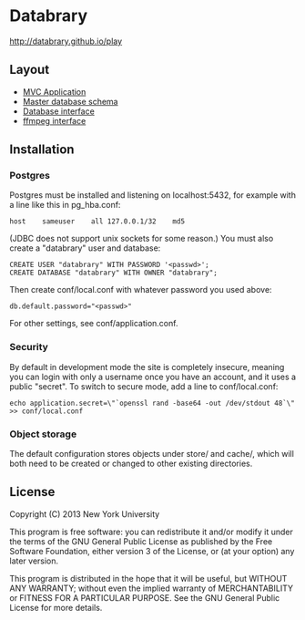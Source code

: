 # Databrary

http://databrary.github.io/play

## Layout

* [MVC Application](app/)
* [Master database schema](conf/evolutions/default/1.sql)
* [Database interface](dbrary/)
* [ffmpeg interface](media/)

## Installation

### Postgres

Postgres must be installed and listening on localhost:5432, for example with a
line like this in pg\_hba.conf:

    host	sameuser	all	127.0.0.1/32	md5

(JDBC does not support unix sockets for some reason.)  You must also create a
"databrary" user and database:

    CREATE USER "databrary" WITH PASSWORD '<passwd>';
    CREATE DATABASE "databrary" WITH OWNER "databrary";

Then create conf/local.conf with whatever password you used above:

    db.default.password="<passwd>" 

For other settings, see conf/application.conf.

### Security

By default in development mode the site is completely insecure, meaning you can
login with only a username once you have an account, and it uses a public
"secret".  To switch to secure mode, add a line to conf/local.conf:

    echo application.secret=\"`openssl rand -base64 -out /dev/stdout 48`\" >> conf/local.conf

### Object storage

The default configuration stores objects under store/ and cache/, which will
both need to be created or changed to other existing directories.

## License

Copyright (C) 2013 New York University

This program is free software: you can redistribute it and/or modify
it under the terms of the GNU General Public License as published by
the Free Software Foundation, either version 3 of the License, or
(at your option) any later version.

This program is distributed in the hope that it will be useful,
but WITHOUT ANY WARRANTY; without even the implied warranty of
MERCHANTABILITY or FITNESS FOR A PARTICULAR PURPOSE.  See the
GNU General Public License for more details.
